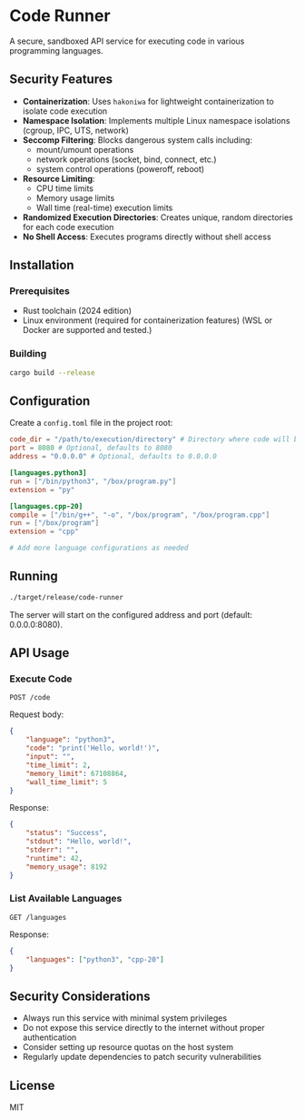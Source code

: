 # Code Runner

A secure, sandboxed API service for executing code in various programming languages.

## Security Features

- **Containerization**: Uses `hakoniwa` for lightweight containerization to isolate code execution
- **Namespace Isolation**: Implements multiple Linux namespace isolations (cgroup, IPC, UTS, network)
- **Seccomp Filtering**: Blocks dangerous system calls including:
    - mount/umount operations
    - network operations (socket, bind, connect, etc.)
    - system control operations (poweroff, reboot)
- **Resource Limiting**:
    - CPU time limits
    - Memory usage limits
    - Wall time (real-time) execution limits
- **Randomized Execution Directories**: Creates unique, random directories for each code execution
- **No Shell Access**: Executes programs directly without shell access

## Installation

### Prerequisites

- Rust toolchain (2024 edition)
- Linux environment (required for containerization features) (WSL or Docker are supported and tested.)

### Building

```bash
cargo build --release
```

## Configuration

Create a `config.toml` file in the project root:

```toml
code_dir = "/path/to/execution/directory" # Directory where code will be executed
port = 8080 # Optional, defaults to 8080
address = "0.0.0.0" # Optional, defaults to 0.0.0.0

[languages.python3]
run = ["/bin/python3", "/box/program.py"]
extension = "py"

[languages.cpp-20]
compile = ["/bin/g++", "-o", "/box/program", "/box/program.cpp"]
run = ["/box/program"]
extension = "cpp"

# Add more language configurations as needed
```

## Running

```bash
./target/release/code-runner
```

The server will start on the configured address and port (default: 0.0.0.0:8080).

## API Usage

### Execute Code

```http
POST /code
```

Request body:

```json
{
	"language": "python3",
	"code": "print('Hello, world!')",
	"input": "",
	"time_limit": 2,
	"memory_limit": 67108864,
	"wall_time_limit": 5
}
```

Response:

```json
{
	"status": "Success",
	"stdout": "Hello, world!",
	"stderr": "",
	"runtime": 42,
	"memory_usage": 8192
}
```

### List Available Languages

```http
GET /languages
```

Response:

```json
{
	"languages": ["python3", "cpp-20"]
}
```

## Security Considerations

- Always run this service with minimal system privileges
- Do not expose this service directly to the internet without proper authentication
- Consider setting up resource quotas on the host system
- Regularly update dependencies to patch security vulnerabilities

## License

MIT
